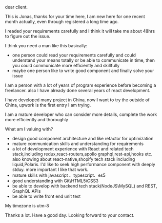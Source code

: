dear client.

This is Jonas, thanks for your time here, I am new here for one recent month actually, even through registered a long time ago.

I readed your requirements carefully and I think it will take me about 48hrs to figure out the issue.

I think you need a man like this basically:
- one person could read your requirements carefully and could understand your means totally or be able to communicate in time, then you could communicate more efficiently and skillfully
- maybe one person like to write good component and finally solve your issue

I am a person with a lot of years of program experience before becoming a freelancer. also I have already done several years of react development.  

I have developed many project in China, now I want to try the outside of China, upwork is the first entry I am trying.

I am a mature developer who can consider more details, complete the work more efficiently and thoroughly

What am I valuing with?

- design good component architecture and like refactor for optimization 
- mature communication skills and understanding for requirements
- a lot of development experience with React and related tech stack,including redux,react-routers,apollo graphql,rest-api,hooks etc. also knowing about react-native,shopify tech stack including liquid,Polaris. I'd like to seek high performance component with deeply stduy. more important I like that work.
- mature skills with javascript 、typescript、es5
- good understanding with Git\HTML5\CSS3
- be able to develop with backend tech stack(NodeJS\MySQL) and REST, GraphQL APIs 
- be able to write front end unit test

My timezone is utm-8

Thanks a lot. Have a good day. Looking forward to your contact.

